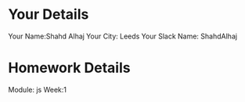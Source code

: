 # Your Details

Your Name:Shahd Alhaj
Your City: Leeds
Your Slack Name: ShahdAlhaj

# Homework Details

Module: js
Week:1
